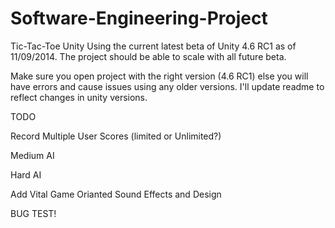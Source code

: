 Software-Engineering-Project
============================

Tic-Tac-Toe Unity
Using the current latest beta of Unity 4.6 RC1 as of 11/09/2014.
The project should be able to scale with all future beta. 

Make sure you open project with the right version (4.6 RC1) else you will have errors and cause issues using any older versions. 
I'll update readme to reflect changes in unity versions. 

TODO

Record Multiple User Scores (limited or Unlimited?)

Medium AI

Hard AI

Add Vital Game Orianted Sound Effects and Design

BUG TEST! 



